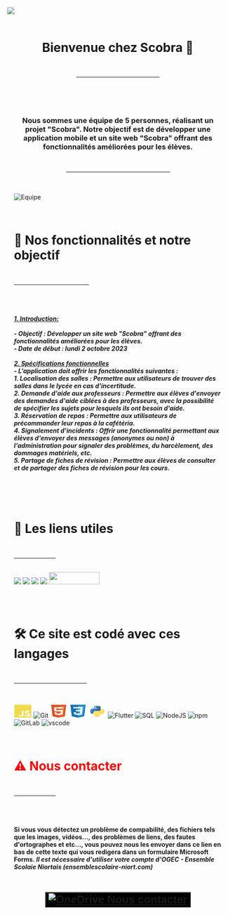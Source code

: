 <img src="https://gitlab.com/scobra/scobra/-/raw/master/public/medias/Scobra.png?ref_type=heads">
<br>
<br>
<div style="margin: 15px;">
  <div align="center">
      <h1>Bienvenue chez Scobra 🐍</h1>
      <br>
       <hr width="40%">
      <br>
      <br>
      <br>
      <h3>Nous sommes une équipe de 5 personnes, réalisant un projet "Scobra". Notre objectif est de développer une application mobile et un site web "Scobra" offrant des fonctionnalités améliorées pour les élèves. </h3>
        <br>
    <hr width="50%">
        </div>
      <br>
      <br>
      <img alt="Equipe" height="450" width="870" src="https://gitlab.com/scobra/scobra/-/raw/master/public/medias/L'%C3%A9quipe.png?ref_type=heads">
      <br>
      <br>
      <br>
      <h1>📜 Nos fonctionnalités et notre objectif</h1>
      <br>
       <div> 
        <hr width="36%">
          <br>
          <br>
          <h5><strong><u>1. Introduction:</u></strong>
     <br>
      <br>
            - Objectif : Développer un site web "Scobra" offrant des fonctionnalités améliorées pour les élèves. 
         <br>
            - Date de début : lundi 2 octobre 2023 
         <br>
         <br>
            <strong><u>2. Spécifications fonctionnelles</u></strong>
         <br>
            <strong>- L'application doit offrir les fonctionnalités suivantes :</strong>
         <br>
            <strong>1. Localisation des salles :</strong> Permettre aux utilisateurs de trouver des salles dans le lycée en cas d'incertitude.
         <br>
            <strong>2. Demande d'aide aux professeurs :</strong> Permettre aux élèves d'envoyer des demandes d'aide ciblées à des professeurs, avec la possibilité de spécifier les sujets pour lesquels ils ont besoin d'aide.
         <br>
            <strong>3. Réservation de repas :</strong> Permettre aux utilisateurs de précommander leur repas à la cafétéria.
         <br>
            <strong>4. Signalement d'incidents :</strong> Offrir une fonctionnalité permettant aux élèves d'envoyer des messages (anonymes ou non) à l'administration pour signaler des problèmes, du harcèlement, des dommages matériels, etc.
         <br>
            <strong>5. Partage de fiches de révision :</strong> Permettre aux élèves de consulter et de partager des fiches de révision pour les cours.</h5>
               <br>
               <br>
               <br>
      <h1>🔭 Les liens utiles</h1>
      <br>
      <div>
        <hr width="20%">
        <br>
        <a href="https://gitlab.com/scobra/scobra" target="_blank"><img src="https://img.shields.io/badge/GitLab-330F63?style=for-the-badge&logo=gitlab&logoColor=white"></a>
        <a href="outlook.office.com" target="_blank"><img src="https://img.shields.io/badge/Microsoft_Outlook-0078D4?style=for-the-badge&logo=microsoft-outlook&logoColor=white"></a>
        <a href="https://ogecesn-my.sharepoint.com/:f:/g/personal/max_precigout_ensemblescolaire-niort_com/ErCAq9BPOZZBlwNog_Cl31kBq5gY-Z-vo0Y7Gfv2bh01GA?e=hn1nlu" target="_blank"><img src="https://img.shields.io/badge/Microsoft_Office-D83B01?style=for-the-badge&logo=microsoft-office&logoColor=white"></a>
        <a href="https://discord.gg/pHK2yywy6U" target="_blank"><img src="https://img.shields.io/badge/Discord-7289DA?style=for-the-badge&logo=discord&logoColor=white"></a>
        <img height="28" width="115" src="http://ForTheBadge.com/images/badges/built-with-love.svg">
      </div>
      <br>
      <br>
      <br>
      <h1>🛠️ Ce site est codé avec ces langages</h1>
      <br>
       <hr width="35%">
          <br>
          <br>
      <img alt="Js" height="30" width="40" src="https://raw.githubusercontent.com/devicons/devicon/master/icons/javascript/javascript-plain.svg">
                <img alt="Git" height="30" width="40" src="https://cdn.jsdelivr.net/gh/devicons/devicon/icons/git/git-original.svg">
                <img alt="HTML" height="30" width="40" src="https://raw.githubusercontent.com/devicons/devicon/master/icons/html5/html5-original.svg">
                <img alt="CSS" height="30" width="40" src="https://raw.githubusercontent.com/devicons/devicon/master/icons/css3/css3-original.svg">
                <img alt="Python" height="30" width="40" src="https://raw.githubusercontent.com/devicons/devicon/master/icons/python/python-original.svg">
                <img alt="Flutter" height="30" width="40" src="https://cdn.jsdelivr.net/gh/devicons/devicon/icons/flutter/flutter-original.svg">
                <img alt="SQL" height="30" width="40" src="https://cdn.jsdelivr.net/gh/devicons/devicon/icons/mysql/mysql-original.svg">
                <img alt="NodeJS" height="30" width="40" src="https://cdn.jsdelivr.net/gh/devicons/devicon/icons/nodejs/nodejs-original.svg">
                <img alt="npm" height="30" width="40" src="https://cdn.jsdelivr.net/gh/devicons/devicon/icons/npm/npm-original-wordmark.svg">
                <img alt="GitLab" height="30" width="40" src="https://cdn.jsdelivr.net/gh/devicons/devicon/icons/gitlab/gitlab-original.svg">
                <img alt="vscode" height="30" width="40" src="https://cdn.jsdelivr.net/gh/devicons/devicon/icons/vscode/vscode-original.svg">
                <br>
                <br>
                <br>
      <h1><span style="color:red">⚠️ Nous contacter</span></h1>
      <br>
    <hr width="20%">
      <br>
      <br>
        <h4>Si vous vous détectez un problème de compabilité, des fichiers tels que les images, vidéos..., des problèmes de liens, des fautes d'ortographes et etc..., vous pouvez nous les envoyer dans ce lien en bas de cette texte qui vous redigera dans un formulaire Microsoft Forms.<i> Il est nécessaire d'utiliser votre compte d'OGEC - Ensemble Scolaie Niortais (ensemblescolaire-niort.com)</i></h4>
      <br>
          <p align="center">
            <button type="button" style="font: bold 25px Helvetica ; background-color:black ; color:white">
              <a href="https://forms.office.com/Pages/DesignPage.aspx?fragment=FormId%3Do5cKGp1dY0iDcFqO39DAbIp31gIFgUBJm-tWGpIk08VURERIME5aS1JPRUhFS1ZWMjFKTEhOMURSUC4u%26Token%3D62390c87b1d34707a904ca0a46ac9735"><img src="https://static.cdnlogo.com/logos/m/45/microsoft-office-onedrive-2018-present.svg" alt="OneDrive" width="28" height="25"> Nous contacter</button></a>
       </p>  
     </top>
    </div>
